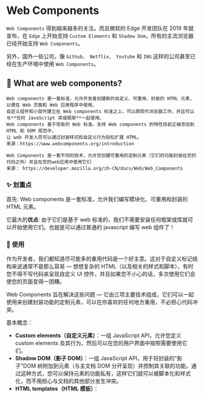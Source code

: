 # Web Components

`Web Components` 得到越来越多的关注。而且微软的 Edge 开发团队在 2019 年就宣布，在 `Edge` 上开始支持 `Custom Elements` 和 `Shadow Dom`，所有的主流浏览器已经开始支持 `Web Components`。

另外，国外一些公司，像 `Github、 Netflix、 Youtube` 和 `ING` 这样的公司甚至已经在生产环境中使用 `Web Components`。

## 🙋 What are web components?

    Web components 是一套标准，允许开发者创建新的自定义、可重用、封装的 HTML 元素，以便在 Web 页面和 Web 应用程序中使用。
    自定义组件和小部件建立在 Web components 标准之上，可以跨现代浏览器工作，并且可以与**任何 JavaScript 库或框架**一起使用。
    Web components 基于现有的 Web 标准。支持 Web components 的特性目前正被添加到 HTML 和 DOM 规范中，
    让 web 开发人员可以通过封装样式和自定义行为轻松扩展 HTML。
    来源：https://www.webcomponents.org/introduction

    Web Components 是一套不同的技术，允许您创建可重用的定制元素（它们的功能封装在您的代码之外）并且在您的web应用中使用它们
    来源： https://developer.mozilla.org/zh-CN/docs/Web/Web_Components

### ✨ 划重点

首先: Web components 是一套标准，允许我们编写模块化、可重用和封装的 HTML 元素。

它最大的**优点**:
由于它们是基于 web 标准的，我们不需要安装任何框架或库就可以开始使用它们。也就是可以通过普通的 javascript 编写 web 组件了！

### 📂 使用

作为开发者，我们都知道尽可能多的重用代码是一个好主意。这对于自定义标记结构来说通常不是那么容易 — 想想复杂的 HTML（以及相关的样式和脚本），有时您不得不写代码来呈现自定义 UI 控件，并且如果您不小心的话，多次使用它们会使您的页面变得一团糟。

Web Components 旨在解决这些问题 — 它由三项主要技术组成，它们可以一起使用来创建封装功能的定制元素，可以在你喜欢的任何地方重用，不必担心代码冲突。

基本概念：

- **Custom elements（自定义元素）**：一组 JavaScript API，允许您定义 custom elements 及其行为，然后可以在您的用户界面中按照需要使用它们。
- **Shadow DOM（影子 DOM）**：一组 JavaScript API，用于将封装的"影子"DOM 树附加到元素（与主文档 DOM 分开呈现）并控制其关联的功能。通过这种方式，您可以保持元素的功能私有，这样它们就可以被脚本化和样式化，而不用担心与文档的其他部分发生冲突。
- **HTML templates（HTML 模板）**： <template> 和 <slot> 元素使您可以编写不在呈现页面中显示的标记模板。然后它们可以作为自定义元素结构的基础被多次重用。

就像之前的 JQ 一样，当 document.querySelector 开始得到浏览器的广泛支持后，使得 JQ 的使用频率开始变低。这样的事也有可能发生在 Angular 、React、Vue 这些框架上

## 浏览器的支持情况

![image](https://user-images.githubusercontent.com/24740506/98744397-9856a000-23ec-11eb-9d63-80797ffaa36a.png)
